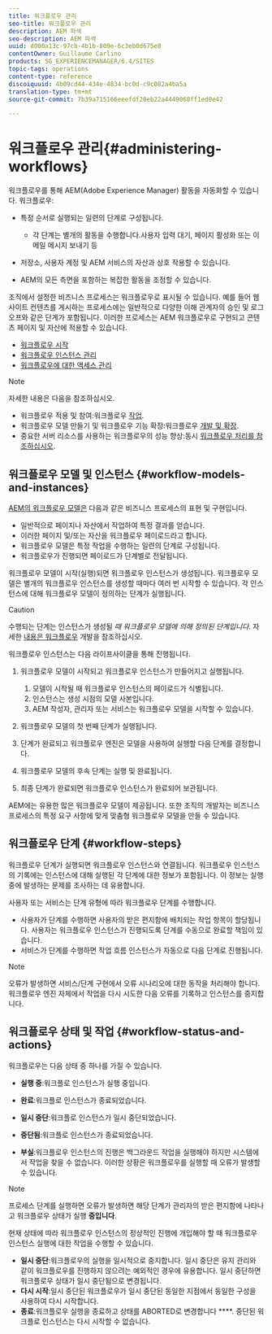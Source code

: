 ```yaml
---
title: 워크플로우 관리
seo-title: 워크플로우 관리
description: AEM 파섹
seo-description: AEM 파섹
uuid: d000a13c-97cb-4b1b-809e-6c3eb0d675e8
contentOwner: Guillaume Carlino
products: SG_EXPERIENCEMANAGER/6.4/SITES
topic-tags: operations
content-type: reference
discoiquuid: 4b09cd44-434e-4834-bc0d-c9c082a4ba5a
translation-type: tm+mt
source-git-commit: 7b39a715166eeefdf20eb22a4449068ff1ed0e42

---
```



# 워크플로우 관리{#administering-workflows}

워크플로우를 통해 AEM(Adobe Experience Manager) 활동을 자동화할 수 있습니다. 워크플로우:

* 특정 순서로 실행되는 일련의 단계로 구성됩니다.

   * 각 단계는 별개의 활동을 수행합니다.사용자 입력 대기, 페이지 활성화 또는 이메일 메시지 보내기 등

* 저장소, 사용자 계정 및 AEM 서비스의 자산과 상호 작용할 수 있습니다.
* AEM의 모든 측면을 포함하는 복잡한 활동을 조정할 수 있습니다.

조직에서 설정한 비즈니스 프로세스는 워크플로우로 표시될 수 있습니다. 예를 들어 웹 사이트 컨텐츠를 게시하는 프로세스에는 일반적으로 다양한 이해 관계자의 승인 및 로그오프와 같은 단계가 포함됩니다. 이러한 프로세스는 AEM 워크플로우로 구현되고 콘텐츠 페이지 및 자산에 적용할 수 있습니다.

* [워크플로우 시작](/help/sites-administering/workflows-starting.md)
* [워크플로우 인스턴스 관리](/help/sites-administering/workflows-administering.md)
* [워크플로우에 대한 액세스 관리](/help/sites-administering/workflows-managing.md)

>[!NOTE]
>
>자세한 내용은 다음을 참조하십시오.
>
>* 워크플로우 적용 및 참여:워크플로우 [작업](/help/sites-authoring/workflows.md).
>* 워크플로우 모델 만들기 및 워크플로우 기능 확장:워크플로우 [개발 및 확장](/help/sites-developing/workflows.md).
>* 중요한 서버 리소스를 사용하는 워크플로우의 성능 향상:동시 [워크플로우 처리를 참조하십시오](/help/sites-deploying/configuring-performance.md#concurrent-workflow-processing).
>



## 워크플로우 모델 및 인스턴스 {#workflow-models-and-instances}

[AEM의 워크플로우 모델은](/help/sites-developing/workflows.md#model) 다음과 같은 비즈니스 프로세스의 표현 및 구현입니다.

* 일반적으로 페이지나 자산에서 작업하여 특정 결과를 얻습니다.
* 이러한 페이지 및/또는 자산을 워크플로우 페이로드라고 합니다.
* 워크플로우 모델은 특정 작업을 수행하는 일련의 단계로 구성됩니다.
* 워크플로우가 진행되면 페이로드가 단계별로 전달됩니다.

워크플로우 모델이 시작(실행)되면 워크플로우 인스턴스가 생성됩니다. 워크플로우 모델은 별개의 워크플로우 인스턴스를 생성할 때마다 여러 번 시작할 수 있습니다. 각 인스턴스에 대해 워크플로우 모델이 정의하는 단계가 실행됩니다.

>[!CAUTION]
>
>수행되는 단계는 인스턴스가 생성될 *때 워크플로우 모델에 의해 정의된 단계입니다*. 자세한 [내용은 워크플로우](/help/sites-developing/workflows.md#model) 개발을 참조하십시오.

워크플로우 인스턴스는 다음 라이프사이클을 통해 진행됩니다.

1. 워크플로우 모델이 시작되고 워크플로우 인스턴스가 만들어지고 실행됩니다.

   1. 모델이 시작될 때 워크플로우 인스턴스의 페이로드가 식별됩니다.
   1. 인스턴스는 생성 시점의 모델 사본입니다.
   1. AEM 작성자, 관리자 또는 서비스는 워크플로우 모델을 시작할 수 있습니다.

1. 워크플로우 모델의 첫 번째 단계가 실행됩니다.
1. 단계가 완료되고 워크플로우 엔진은 모델을 사용하여 실행할 다음 단계를 결정합니다.
1. 워크플로우 모델의 후속 단계는 실행 및 완료됩니다.
1. 최종 단계가 완료되면 워크플로우 인스턴스가 완료되어 보관됩니다.

AEM에는 유용한 많은 워크플로우 모델이 제공됩니다. 또한 조직의 개발자는 비즈니스 프로세스의 특정 요구 사항에 맞게 맞춤형 워크플로우 모델을 만들 수 있습니다.

## 워크플로우 단계 {#workflow-steps}

워크플로우 단계가 실행되면 워크플로우 인스턴스와 연결됩니다. 워크플로우 인스턴스의 기록에는 인스턴스에 대해 실행된 각 단계에 대한 정보가 포함됩니다. 이 정보는 실행 중에 발생하는 문제를 조사하는 데 유용합니다.

사용자 또는 서비스는 단계 유형에 따라 워크플로우 단계를 수행합니다.

* 사용자가 단계를 수행하면 사용자의 받은 편지함에 배치되는 작업 항목이 할당됩니다. 사용자는 워크플로우 인스턴스가 진행되도록 단계를 수동으로 완료할 책임이 있습니다.
* 서비스가 단계를 수행하면 작업 흐름 인스턴스가 자동으로 다음 단계로 진행됩니다.

>[!NOTE]
>
>오류가 발생하면 서비스/단계 구현에서 오류 시나리오에 대한 동작을 처리해야 합니다. 워크플로우 엔진 자체에서 작업을 다시 시도한 다음 오류를 기록하고 인스턴스를 중지합니다.

## 워크플로우 상태 및 작업 {#workflow-status-and-actions}

워크플로우는 다음 상태 중 하나를 가질 수 있습니다.

* **실행 중**:워크플로 인스턴스가 실행 중입니다.
* **완료**:워크플로 인스턴스가 종료되었습니다.

* **일시 중단**:워크플로 인스턴스가 일시 중단되었습니다.
* **중단됨**:워크플로 인스턴스가 종료되었습니다.
* **부실**:워크플로우 인스턴스의 진행은 백그라운드 작업을 실행해야 하지만 시스템에서 작업을 찾을 수 없습니다. 이러한 상황은 워크플로우를 실행할 때 오류가 발생할 수 있습니다.

>[!NOTE]
>
>프로세스 단계를 실행하면 오류가 발생하면 해당 단계가 관리자의 받은 편지함에 나타나고 워크플로우 상태가 실행 **중입니다**.

현재 상태에 따라 워크플로우 인스턴스의 정상적인 진행에 개입해야 할 때 워크플로우 인스턴스 실행에 대한 작업을 수행할 수 있습니다.

* **일시 중단**:워크플로우의 실행을 일시적으로 중지합니다. 일시 중단은 유지 관리와 같이 워크플로우를 진행하지 않으려는 예외적인 경우에 유용합니다. 일시 중단하면 워크플로우 상태가 일시 중단됨으로 변경됩니다.
* **다시 시작**:일시 중단된 워크플로우가 일시 중단된 동일한 지점에서 동일한 구성을 사용하여 다시 시작합니다.
* **종료**:워크플로우 실행을 종료하고 상태를 ABORTED로 변경합니다 ****. 중단된 워크플로 인스턴스는 다시 시작할 수 없습니다.

